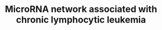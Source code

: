 ---
annotations:
- id: CL:0000236
  parent: native cell
  type: Cell Type Ontology
  value: B cell
- id: DOID:1040
  parent: disease of cellular proliferation
  type: Disease Ontology
  value: chronic lymphocytic leukemia
- id: PW:0000720
  parent: signaling pathway
  type: Pathway Ontology
  value: altered p53 signaling pathway
authors:
- Khanspers
communities:
- ExRNA
description: MicroRNA network associated with Chronic lymphocytic leukemia (CLL).
  The pink interactions represent effects of deletions/mutations. The mir15/16-p53
  feedback circuit was originally described in Fabbri et al.
last-edited: 2018-11-29
ndex: f9c84cff-8b6a-11eb-9e72-0ac135e8bacf
organisms:
- Homo sapiens
redirect_from:
- /index.php/Pathway:WP4399
- /instance/WP4399
- /instance/WP4399_r102102
revision: r102102
schema-jsonld:
- '@context': https://schema.org/
  '@id': https://wikipathways.github.io/pathways/WP4399.html
  '@type': Dataset
  creator:
    '@type': Organization
    name: WikiPathways
  description: MicroRNA network associated with Chronic lymphocytic leukemia (CLL).
    The pink interactions represent effects of deletions/mutations. The mir15/16-p53
    feedback circuit was originally described in Fabbri et al.
  keywords:
  - BCL2
  - MCL1
  - MIR15A
  - MIR16-1
  - TP53
  - ZAP70
  license: CC0
  name: MicroRNA network associated with chronic lymphocytic leukemia
seo: CreativeWork
title: MicroRNA network associated with chronic lymphocytic leukemia
wpid: WP4399
---